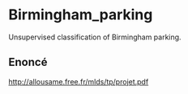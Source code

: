 # Birmingham_parking
Unsupervised classification of Birmingham parking.


## Enoncé
http://allousame.free.fr/mlds/tp/projet.pdf
